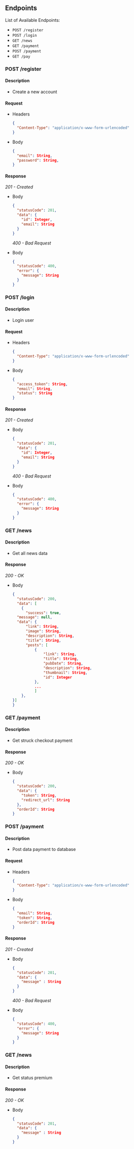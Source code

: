 ## Endpoints

List of Available Endpoints:

- `POST /register`
- `POST /login`
- `GET /news`
- `GET /payment`
- `POST /payment`
- `GET /pay`

### POST /register

#### Description

- Create a new account

#### Request

- Headers
  ```json
  {
    "Content-Type": "application/x-www-form-urlencoded"
  }
  ```
- Body
  ```json
  {
    "email": String,
    "password": String,
  }
  ```

#### Response

_201 - Created_

- Body

  ```json
  {
    "statusCode": 201,
    "data": {
      "id": Integer,
      "email": String
    }
  }
  ```

  _400 - Bad Request_

- Body
  ```json
  {
    "statusCode": 400,
    "error": {
      "message": String
    }
  }
  ```

### POST /login

#### Description

- Login user

#### Request

- Headers
  ```json
  {
    "Content-Type": "application/x-www-form-urlencoded"
  }
  ```
- Body
  ```json
  {
    "access_token": String,
    "email": String,
    "status": String
  }
  ```

#### Response

_201 - Created_

- Body

  ```json
  {
    "statusCode": 201,
    "data": {
      "id": Integer,
      "email": String
    }
  }
  ```

  _400 - Bad Request_

- Body
  ```json
  {
    "statusCode": 400,
    "error": {
      "message": String
    }
  }
  ```

### GET /news

#### Description

- Get all news data

#### Response

_200 - OK_

- Body
  ```json
  {
    "statusCode": 200,
    "data": [
      {
        "success": true,
    "message": null,
    "data": {
        "link": String,
        "image": String,
        "description": String,
        "title": String,
        "posts": [
            {
                "link": String,
                "title": String,
                "pubDate": String,
                "description": String,
                "thumbnail": String,
                "id": Integer
            },
            ...
            ]
      },
  }]
  }
  ```

### GET /payment

#### Description

- Get struck checkout payment

#### Response

_200 - OK_

- Body

  ```json
  {
    "statusCode": 200,
    "data": {
      "token": String,
      "redirect_url": String
    },
    "orderId": String
  }
  ```

### POST /payment

#### Description

- Post data payment to database

#### Request

- Headers
  ```json
  {
    "Content-Type": "application/x-www-form-urlencoded"
  }
  ```
- Body
  ```json
  {
    "email": String,
    "token": String,
    "orderId": String
  }
  ```

#### Response

_201 - Created_

- Body

  ```json
  {
    "statusCode": 201,
    "data": {
      "message" : String
    }
  }
  ```

  _400 - Bad Request_

- Body
  ```json
  {
    "statusCode": 400,
    "error": {
      "message": String
    }
  }
  ```

### GET /news

#### Description

- Get status premium

#### Response

_200 - OK_

- Body
  ```json
  {
    "statusCode": 201,
    "data": {
      "message" : String
    }
  }
  ```
